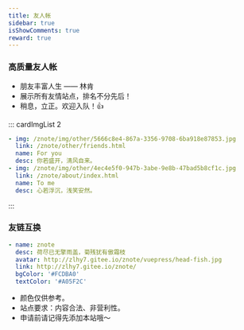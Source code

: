 ```yaml
---
title: 友人帐
sidebar: true
isShowComments: true
reward: true
---
```


<Boxx/>

### 高质量友人帐

- 朋友丰富人生 —— 林肯
- 展示所有友情站点，排名不分先后！
- 稍息，立正。欢迎入队！👍

::: cardImgList 2
```yaml
- img: /znote/img/other/5666c8e4-867a-3356-9708-6ba918e87853.jpg
  link: /znote/other/friends.html
  name: For you
  desc: 你若盛开，清风自来。
- img: /znote/img/other/4ec4e5f0-947b-3abe-9e8b-47bad5b8cf1c.jpg
  link: /znote/about/index.html
  name: To me
  desc: 心若浮沉，浅笑安然。
```
:::

### 友链互换

[comment]: <> (如需友链，请 [联系我]&#40;https://mp.weixin.qq.com/s?__biz=MzU4MDY1NjE1MQ==&mid=100000138&idx=1&sn=6b5e532de9685de1bbf4051eaca2de86&chksm=7d52ccf24a2545e479c7b6ed4401bc850a341e54e10cbdd54ce72b757ea7c986c37585375fa2&scene=18#wechat_redirect&#41; 或 <a> 留言👇 </a> 告知，格式如下：)

```yaml
- name: znote
  desc: 荷尽已无擎雨盖，菊残犹有傲霜枝
  avatar: http://zlhy7.gitee.io/znote/vuepress/head-fish.jpg
  link: http://zlhy7.gitee.io/znote/
  bgColor: '#FCDBA0'
  textColor: '#A05F2C'
```

- 颜色仅供参考。
- 站点要求：内容合法、非营利性。
- 申请前请记得先添加本站哦～

<Reward/>
